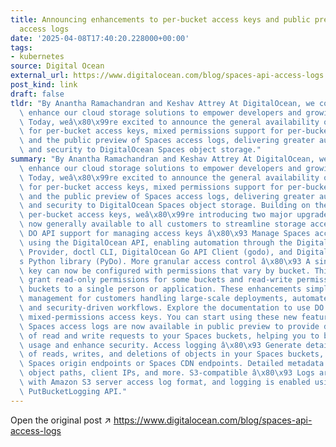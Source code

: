 ```yaml
---
title: Announcing enhancements to per-bucket access keys and public preview of Spaces
  access logs
date: '2025-04-08T17:40:20.228000+00:00'
tags:
- kubernetes
source: Digital Ocean
external_url: https://www.digitalocean.com/blog/spaces-api-access-logs
post_kind: link
draft: false
tldr: "By Anantha Ramachandran and Keshav Attrey At DigitalOcean, we continuously\
  \ enhance our cloud storage solutions to empower developers and growing businesses.\
  \ Today, weâ\x80\x99re excited to announce the general availability of DO API support\
  \ for per-bucket access keys, mixed permissions support for per-bucket access keys,\
  \ and the public preview of Spaces access logs, delivering greater automation, visibility,\
  \ and security to DigitalOcean Spaces object storage."
summary: "By Anantha Ramachandran and Keshav Attrey At DigitalOcean, we continuously\
  \ enhance our cloud storage solutions to empower developers and growing businesses.\
  \ Today, weâ\x80\x99re excited to announce the general availability of DO API support\
  \ for per-bucket access keys, mixed permissions support for per-bucket access keys,\
  \ and the public preview of Spaces access logs, delivering greater automation, visibility,\
  \ and security to DigitalOcean Spaces object storage. Building on the success of\
  \ per-bucket access keys, weâ\x80\x99re introducing two major upgrades that are\
  \ now generally available to all customers to streamline storage access management:\
  \ DO API support for managing access keys â\x80\x93 Manage Spaces access keys programmatically\
  \ using the DigitalOcean API, enabling automation through the DigitalOcean Terraform\
  \ Provider, doctl CLI, DigitalOcean Go API Client (godo), and DigitalOceanâ\x80\x99\
  s Python library (PyDo). More granular access control â\x80\x93 A single access\
  \ key can now be configured with permissions that vary by bucket. This lets you\
  \ grant read-only permissions for some buckets and read-write permissions for other\
  \ buckets to a single person or application. These enhancements simplify storage\
  \ management for customers handling large-scale deployments, automated backups,\
  \ and security-driven workflows. Explore the documentation to use DO API and manage\
  \ mixed-permissions access keys. You can start using these new features right now.\
  \ Spaces access logs are now available in public preview to provide detailed records\
  \ of read and write requests to your Spaces buckets, helping you to better understand\
  \ usage and enhance security. Access logging â\x80\x93 Generate detailed records\
  \ of reads, writes, and deletions of objects in your Spaces buckets, whether using\
  \ Spaces origin endpoints or Spaces CDN endpoints. Detailed metadata â\x80\x93 Capture\
  \ object paths, client IPs, and more. S3-compatible â\x80\x93 Logs are compatible\
  \ with Amazon S3 server access log format, and logging is enabled using the S3-compatible\
  \ PutBucketLogging API."
---
```

Open the original post ↗ https://www.digitalocean.com/blog/spaces-api-access-logs
